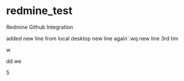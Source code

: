 # redmine_test
Redmine Github Integration

added new line from local desktop
new line again`:wq
new line 3rd tim

w

dd
we

5
